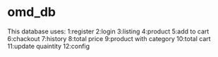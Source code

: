 # omd_db

This database uses:
1:register
2:login
3:listing
4:product
5:add to cart
6:chackout
7:history
8:total price
9:product with category
10:total cart
11:update quaintity
12:config